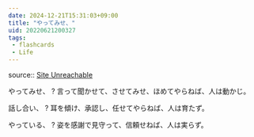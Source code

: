```yaml
---
date: 2024-12-21T15:31:03+09:00
title: "やってみせ、"
uid: 20220621200327
tags:
 - flashcards
 - Life
---
```


source:: [Site Unreachable](https://ferret-plus.com/2622)

やってみせ、
?
言って聞かせて、させてみせ、ほめてやらねば、人は動かじ。
<!--SR:!2022-08-05,12,270-->

話し合い、
?
耳を傾け、承認し、任せてやらねば、人は育たず。
<!--SR:!2022-07-25,16,232-->

やっている、
?
姿を感謝で見守って、信頼せねば、人は実らず。
<!--SR:!2022-08-10,29,252-->